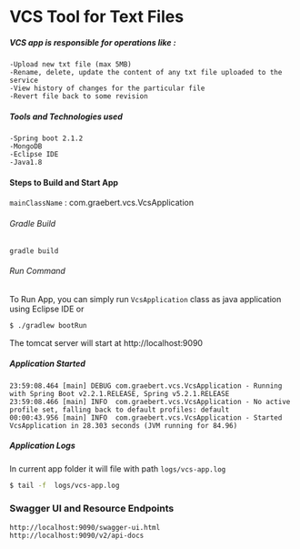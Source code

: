 # VCS Tool for Text Files

##### VCS app is responsible for operations like :

	-Upload new txt file (max 5MB)
	-Rename, delete, update the content of any txt file uploaded to the service
	-View history of changes for the particular file
	-Revert file back to some revision
	
##### Tools and Technologies used
    -Spring boot 2.1.2
    -MongoDB
    -Eclipse IDE
    -Java1.8

#### Steps to Build and Start App
`mainClassName` : com.graebert.vcs.VcsApplication

###### Gradle  Build
```
gradle build
```
###### Run Command
To Run App, you can simply run `VcsApplication` class as java application using Eclipse IDE or
```sh
$ ./gradlew bootRun
```
The tomcat server will start at http://localhost:9090

##### Application Started
```
23:59:08.464 [main] DEBUG com.graebert.vcs.VcsApplication - Running with Spring Boot v2.2.1.RELEASE, Spring v5.2.1.RELEASE
23:59:08.466 [main] INFO  com.graebert.vcs.VcsApplication - No active profile set, falling back to default profiles: default
00:00:43.956 [main] INFO  com.graebert.vcs.VcsApplication - Started VcsApplication in 28.303 seconds (JVM running for 84.96)
```

##### Application Logs
In current app folder it will file with path `logs/vcs-app.log`
```sh
$ tail -f  logs/vcs-app.log
```
### Swagger UI and Resource Endpoints

	http://localhost:9090/swagger-ui.html
	http://localhost:9090/v2/api-docs


